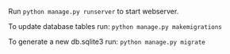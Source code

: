 Run `python manage.py runserver` to start webserver.

To update database tables run: `python manage.py makemigrations`

To generate a new db.sqlite3 run: `python manage.py migrate`